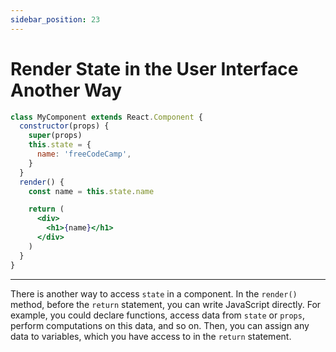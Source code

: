 ```yaml
---
sidebar_position: 23
---
```


# Render State in the User Interface Another Way

```jsx
class MyComponent extends React.Component {
  constructor(props) {
    super(props)
    this.state = {
      name: 'freeCodeCamp',
    }
  }
  render() {
    const name = this.state.name

    return (
      <div>
        <h1>{name}</h1>
      </div>
    )
  }
}
```

---

There is another way to access `state` in a component. In the `render()` method, before the `return` statement, you can write JavaScript directly. For example, you could declare functions, access data from `state` or `props`, perform computations on this data, and so on. Then, you can assign any data to variables, which you have access to in the `return` statement.
